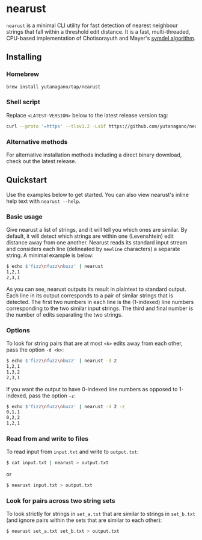 # nearust
`nearust` is a minimal CLI utility for fast detection of nearest neighbour strings that fall within a threshold edit distance.
It is a fast, multi-threaded, CPU-based implementation of Chotisorayuth and Mayer's [symdel algorithm](https://arxiv.org/abs/2403.09010v1).

## Installing
### Homebrew
```bash
brew install yutanagano/tap/nearust
```

### Shell script
Replace `<LATEST-VERSION>` below to the latest release version tag:

```bash
curl --proto '=https' --tlsv1.2 -LsSf https://github.com/yutanagano/nearust/releases/download/<LATEST-VERSION>/nearust-installer.sh | sh
```

### Alternative methods
For alternative installation methods including a direct binary download, check out the latest release.

## Quickstart
Use the examples below to get started.
You can also view nearust's inline help text with `nearust --help`.

### Basic usage
Give nearust a list of strings, and it will tell you which ones are similar.
By default, it will detect which strings are within one (Levenshtein) edit distance away from one another.
Nearust reads its standard input stream and considers each line (delineated by `newline` characters) a separate string.
A minimal example is below:

```bash
$ echo $'fizz\nfuzz\nbuzz' | nearust
1,2,1
2,3,1
```

As you can see, nearust outputs its result in plaintext to standard output.
Each line in its output corresponds to a pair of similar strings that is detected.
The first two numbers in each line is the (1-indexed) line numbers corresponding to the two similar input strings.
The third and final number is the number of edits separating the two strings.

### Options
To look for string pairs that are at most `<k>` edits away from each other, pass the option `-d <k>`:

```bash
$ echo $'fizz\nfuzz\nbuzz' | nearust -d 2
1,2,1
1,3,2
2,3,1
```

If you want the output to have 0-indexed line numbers as opposed to 1-indexed, pass the option `-z`:

```bash
$ echo $'fizz\nfuzz\nbuzz' | nearust -d 2 -z
0,1,1
0,2,2
1,2,1
```

### Read from and write to files
To read input from `input.txt` and write to `output.txt`:

```bash
$ cat input.txt | nearust > output.txt
```

or

```bash
$ nearust input.txt > output.txt
```

### Look for pairs across two string sets
To look strictly for strings in `set_a.txt` that are similar to strings in `set_b.txt` (and ignore pairs within the sets that are similar to each other):

```bash
$ nearust set_a.txt set_b.txt > output.txt
```

